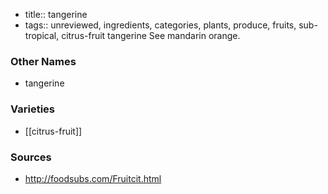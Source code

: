 - title:: tangerine
- tags:: unreviewed, ingredients, categories, plants, produce, fruits, sub-tropical, citrus-fruit
tangerine See mandarin orange.

### Other Names

* tangerine

### Varieties

* [[citrus-fruit]]

### Sources
* http://foodsubs.com/Fruitcit.html

